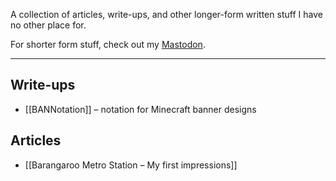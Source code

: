 A collection of articles, write-ups, and other longer-form written stuff I have no other place for.

For shorter form stuff, check out my [Mastodon](https://mastodon.online/@jahinzee).

---

## Write-ups

- [[BANNotation]] – notation for Minecraft banner designs

## Articles

- [[Barangaroo Metro Station – My first impressions]]